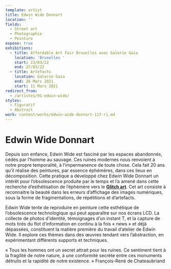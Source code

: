 ```yaml
---
template: artist
title: Edwin Wide Donnart
location: ''
fields:
  - Street art
  - Photographie
  - Peinture
expose: true
exhibitions:
  - title: Affordable Art Fair Bruxelles avec Galerie Gaïa
    location: 'Bruxelles '
    start: 23/03/22
    end: 27/03/22
  - title: Artefacts
    location: Galerie Gaia
    end: 28 Mars 2021
    start: 11 Mars 2021
redirect_from:
  - /artistes/91-edwin-wide/
styles:
  - Figuratif
  - Abstrait
work: content/works/edwin-wide-donnart-117-ri.md
---
```

# Edwin Wide Donnart

Depuis son enfance, Edwin Wide est fasciné par les espaces abandonnés, cédés par l’homme au sauvage. Ces ruines modernes nous renvoient à notre propre temporalité, à l’impermanence de toute chose. Cela fait 20 ans qu’il réalise des peintures, par essence éphémères, dans ces lieux en décomposition. Cette pratique a développé chez Edwin Wide Donnart un intérêt pour l’obsolescence produite par le temps et l’a amené dans cette recherche d’esthétisation de l’éphémère vers le [**Glitch art**](https://www.beauxarts.com/grand-format/le-glitch-ou-le-bug-erige-au-rang-dart/ "glitch beaux arts magazine"). Cet art consiste à reconnaitre la beauté dans les erreurs d’affichage des images numériques, sous la forme de fragmentations, de répétitions et d’artefacts.

Edwin Wide tente de reproduire en peinture cette esthétique de l’obsolescence technologique qui peut apparaître sur nos écrans LCD. La collecte de photos d’identité, témoignages d’un instant T, et la capture de mots tirés du flot d’information en continu à la fois « news » et déjà dépassées, constituent la matière première du travail d’atelier de Edwin Wide. Il explore ces thèmes dans des œuvres tendant vers l’abstraction, en expérimentant différents supports et techniques.

« Tous les hommes ont un secret attrait pour les ruines. Ce sentiment tient à la fragilité de notre nature, à une conformité secrète entre ces monuments détruits et la rapidité de notre existence. »
François-René de Chateaubriand
